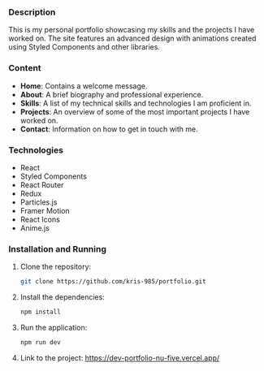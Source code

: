 ### Description
This is my personal portfolio showcasing my skills and the projects I have worked on. The site features an advanced design with animations created using Styled Components and other libraries.

### Content
- **Home**: Contains a welcome message.
- **About**: A brief biography and professional experience.
- **Skills**: A list of my technical skills and technologies I am proficient in.
- **Projects**: An overview of some of the most important projects I have worked on.
- **Contact**: Information on how to get in touch with me.

### Technologies
- React
- Styled Components
- React Router
- Redux
- Particles.js
- Framer Motion
- React Icons
- Anime.js

### Installation and Running
1. Clone the repository:
    ```bash
    git clone https://github.com/kris-985/portfolio.git
    ```
2. Install the dependencies:
    ```bash
    npm install
    ```
3. Run the application:
    ```bash
    npm run dev
    ```
    
4. Link to the project:
https://dev-portfolio-nu-five.vercel.app/

